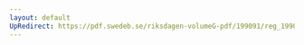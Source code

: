 ```yaml
---
layout: default
UpRedirect: https://pdf.swedeb.se/riksdagen-volumeG-pdf/199091/reg_199091/reg_199091_0410.pdf
---
```

